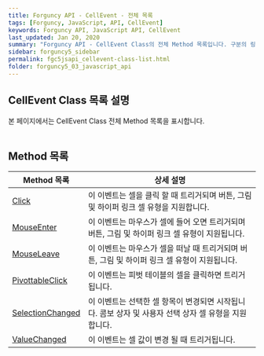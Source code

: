 ```yaml
---
title: Forguncy API - CellEvent - 전체 목록
tags: [Forguncy, JavaScript, API, CellEvent]
keywords: Forguncy API, JavaScript API, CellEvent
last_updated: Jan 20, 2020
summary: "Forguncy API - CellEvent Class의 전체 Method 목록입니다. 구분의 링크를 클릭하시면 세부 페이지 내용을 보실 수 있습니다."
sidebar: forguncy5_sidebar
permalink: fgc5jsapi_cellevent-class-list.html
folder: forguncy5_03_javascript_api
---
```


## CellEvent Class 목록 설명
본 페이지에서는 CellEvent Class 전체 Method 목록을 표시합니다.
<br /><br />

## Method 목록

| Method 목록 | 상세 설명 |
| --- | --- |
| [Click](fgc5jsapi_cellevent_class_click.md) | 이 이벤트는 셀을 클릭 할 때 트리거되며 버튼, 그림 및 하이퍼 링크 셀 유형을 지원합니다. |
| [MouseEnter](fgc5jsapi_cellevent_class_mouseenter.md) | 이 이벤트는 마우스가 셀에 들어 오면 트리거되며 버튼, 그림 및 하이퍼 링크 셀 유형이 지원됩니다. |
| [MouseLeave](fgc5jsapi_cellevent_class_mouseleave.md) | 이 이벤트는 마우스가 셀을 떠날 때 트리거되며 버튼, 그림 및 하이퍼 링크 셀 유형이 지원됩니다. |
| [PivottableClick](fgc5jsapi_cellevent_class_pivottableclick.md) | 이 이벤트는 피벗 테이블의 셀을 클릭하면 트리거됩니다. |
| [SelectionChanged](fgc5jsapi_cellevent_class_selectionchanged.md) | 이 이벤트는 선택한 셀 항목이 변경되면 시작됩니다. 콤보 상자 및 사용자 선택 상자 셀 유형을 지원합니다. |
| [ValueChanged](fgc5jsapi_cellevent_class_valuechanged.md) | 이 이벤트는 셀 값이 변경 될 때 트리거됩니다.|

<br /><br />
